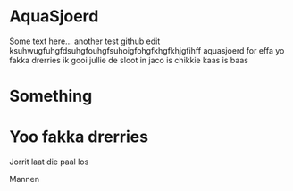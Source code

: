 # AquaSjoerd
Some text here...
another test 
github edit
ksuhwugfuhgfdsuhgfouhgfsuhoigfohgfkhgfkhjgfihff aquasjoerd for effa
yo fakka drerries ik gooi jullie de sloot in
jaco is chikkie
kaas is baas
# Something

Yoo fakka drerries
=======
 Jorrit laat die paal los

Mannen